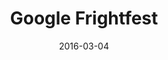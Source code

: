 ---
layout: site
title: "Google Frightfest"
date: 2016-03-04
categories: [google]
version: 0.0.0
major: 0
minor: 0
patch: 0
slug: google-frightfest
link: https://frightgeist.withgoogle.com/
submitter: lpolepeddi
permalink: /sites/:slug
---